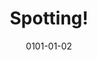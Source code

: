 ---
category: technology
date: 0101-01-02
description: Location-based mobile app that lets users ask for menstrual hygiene products
disabled: false
img: spotting.png
layout: default
link: http://spotting.help
modal-id: 1
project-date: May 2018
title: Spotting!
---